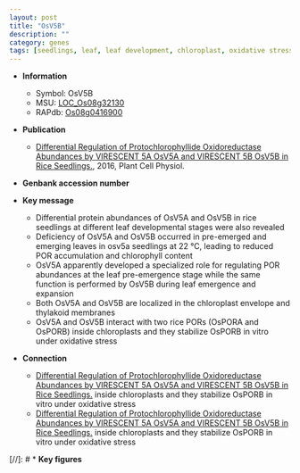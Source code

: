 ```yaml
---
layout: post
title: "OsV5B"
description: ""
category: genes
tags: [seedlings, leaf, leaf development, chloroplast, oxidative stress, oxidative, stress]
---
```


* **Information**  
    + Symbol: OsV5B  
    + MSU: [LOC_Os08g32130](http://rice.plantbiology.msu.edu/cgi-bin/ORF_infopage.cgi?orf=LOC_Os08g32130)  
    + RAPdb: [Os08g0416900](http://rapdb.dna.affrc.go.jp/viewer/gbrowse_details/irgsp1?name=Os08g0416900)  

* **Publication**  
    + [Differential Regulation of Protochlorophyllide Oxidoreductase Abundances by VIRESCENT 5A OsV5A and VIRESCENT 5B OsV5B in Rice Seedlings.](http://www.ncbi.nlm.nih.gov/pubmed?term=Differential+Regulation+of+Protochlorophyllide+Oxidoreductase+Abundances+by+VIRESCENT+5A+OsV5A+and+VIRESCENT+5B+OsV5B+in+Rice+Seedlings.%5BTitle%5D), 2016, Plant Cell Physiol.

* **Genbank accession number**  

* **Key message**  
    + Differential protein abundances of OsV5A and OsV5B in rice seedlings at different leaf developmental stages were also revealed
    + Deficiency of OsV5A and OsV5B occurred in pre-emerged and emerging leaves in osv5a seedlings at 22 °C, leading to reduced POR accumulation and chlorophyll content
    + OsV5A apparently developed a specialized role for regulating POR abundances at the leaf pre-emergence stage while the same function is performed by OsV5B during leaf emergence and expansion
    + Both OsV5A and OsV5B are localized in the chloroplast envelope and thylakoid membranes
    + OsV5A and OsV5B interact with two rice PORs (OsPORA and OsPORB) inside chloroplasts and they stabilize OsPORB in vitro under oxidative stress

* **Connection**  
    + [Differential Regulation of Protochlorophyllide Oxidoreductase Abundances by VIRESCENT 5A OsV5A and VIRESCENT 5B OsV5B in Rice Seedlings.](OsPORA+and+OsPORB) inside chloroplasts and they stabilize OsPORB in vitro under oxidative stress
    + [Differential Regulation of Protochlorophyllide Oxidoreductase Abundances by VIRESCENT 5A OsV5A and VIRESCENT 5B OsV5B in Rice Seedlings.](OsPORA+and+OsPORB) inside chloroplasts and they stabilize OsPORB in vitro under oxidative stress

[//]: # * **Key figures**  


